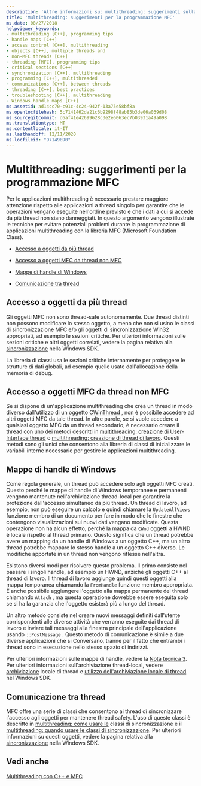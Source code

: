 ```yaml
---
description: 'Altre informazioni su: multithreading: suggerimenti sulla programmazione MFC'
title: 'Multithreading: suggerimenti per la programmazione MFC'
ms.date: 08/27/2018
helpviewer_keywords:
- multithreading [C++], programming tips
- handle maps [C++]
- access control [C++], multithreading
- objects [C++], multiple threads and
- non-MFC threads [C++]
- threading [MFC], programming tips
- critical sections [C++]
- synchronization [C++], multithreading
- programming [C++], multithreaded
- communications [C++], between threads
- threading [C++], best practices
- troubleshooting [C++], multithreading
- Windows handle maps [C++]
ms.assetid: ad14cc70-c91c-4c24-942f-13a75e58bf8a
ms.openlocfilehash: 5c7141462da21c6b9298f48ab85b3de06a039d08
ms.sourcegitcommit: d6af41e42699628c3e2e6063ec7b03931a49a098
ms.translationtype: MT
ms.contentlocale: it-IT
ms.lasthandoff: 12/11/2020
ms.locfileid: "97149890"
---
```

# <a name="multithreading-mfc-programming-tips"></a>Multithreading: suggerimenti per la programmazione MFC

Per le applicazioni multithreading è necessario prestare maggiore attenzione rispetto alle applicazioni a thread singolo per garantire che le operazioni vengano eseguite nell'ordine previsto e che i dati a cui si accede da più thread non siano danneggiati. In questo argomento vengono illustrate le tecniche per evitare potenziali problemi durante la programmazione di applicazioni multithreading con la libreria MFC (Microsoft Foundation Class).

- [Accesso a oggetti da più thread](#_core_accessing_objects_from_multiple_threads)

- [Accesso a oggetti MFC da thread non MFC](#_core_accessing_mfc_objects_from_non.2d.mfc_threads)

- [Mappe di handle di Windows](#_core_windows_handle_maps)

- [Comunicazione tra thread](#_core_communicating_between_threads)

## <a name="accessing-objects-from-multiple-threads"></a><a name="_core_accessing_objects_from_multiple_threads"></a> Accesso a oggetti da più thread

Gli oggetti MFC non sono thread-safe autonomamente. Due thread distinti non possono modificare lo stesso oggetto, a meno che non si usino le classi di sincronizzazione MFC e/o gli oggetti di sincronizzazione Win32 appropriati, ad esempio le sezioni critiche. Per ulteriori informazioni sulle sezioni critiche e altri oggetti correlati, vedere la pagina relativa alla [sincronizzazione](/windows/win32/Sync/synchronization) nella Windows SDK.

La libreria di classi usa le sezioni critiche internamente per proteggere le strutture di dati globali, ad esempio quelle usate dall'allocazione della memoria di debug.

## <a name="accessing-mfc-objects-from-non-mfc-threads"></a><a name="_core_accessing_mfc_objects_from_non.2d.mfc_threads"></a> Accesso a oggetti MFC da thread non MFC

Se si dispone di un'applicazione multithreading che crea un thread in modo diverso dall'utilizzo di un oggetto [CWinThread](../mfc/reference/cwinthread-class.md) , non è possibile accedere ad altri oggetti MFC da tale thread. In altre parole, se si vuole accedere a qualsiasi oggetto MFC da un thread secondario, è necessario creare il thread con uno dei metodi descritti in [multithreading: creazione di User-Interface thread](multithreading-creating-user-interface-threads.md) o [multithreading: creazione di thread di lavoro](multithreading-creating-worker-threads.md). Questi metodi sono gli unici che consentono alla libreria di classi di inizializzare le variabili interne necessarie per gestire le applicazioni multithreading.

## <a name="windows-handle-maps"></a><a name="_core_windows_handle_maps"></a> Mappe di handle di Windows

Come regola generale, un thread può accedere solo agli oggetti MFC creati. Questo perché le mappe di handle di Windows temporanee e permanenti vengono mantenute nell'archiviazione thread-local per garantire la protezione dall'accesso simultaneo da più thread. Un thread di lavoro, ad esempio, non può eseguire un calcolo e quindi chiamare la `UpdateAllViews` funzione membro di un documento per fare in modo che le finestre che contengono visualizzazioni sui nuovi dati vengano modificate. Questa operazione non ha alcun effetto, perché la mappa da `CWnd` oggetti a HWND è locale rispetto al thread primario. Questo significa che un thread potrebbe avere un mapping da un handle di Windows a un oggetto C++, ma un altro thread potrebbe mappare lo stesso handle a un oggetto C++ diverso. Le modifiche apportate in un thread non vengono riflesse nell'altra.

Esistono diversi modi per risolvere questo problema. Il primo consiste nel passare i singoli handle, ad esempio un HWND, anziché gli oggetti C++ al thread di lavoro. Il thread di lavoro aggiunge quindi questi oggetti alla mappa temporanea chiamando la `FromHandle` funzione membro appropriata. È anche possibile aggiungere l'oggetto alla mappa permanente del thread chiamando `Attach` , ma questa operazione dovrebbe essere eseguita solo se si ha la garanzia che l'oggetto esisterà più a lungo del thread.

Un altro metodo consiste nel creare nuovi messaggi definiti dall'utente corrispondenti alle diverse attività che verranno eseguite dai thread di lavoro e inviare tali messaggi alla finestra principale dell'applicazione usando `::PostMessage` . Questo metodo di comunicazione è simile a due diverse applicazioni che si Conversano, tranne per il fatto che entrambi i thread sono in esecuzione nello stesso spazio di indirizzi.

Per ulteriori informazioni sulle mappe di handle, vedere la [Nota tecnica 3](../mfc/tn003-mapping-of-windows-handles-to-objects.md). Per ulteriori informazioni sull'archiviazione thread-local, vedere [archiviazione](/windows/win32/ProcThread/thread-local-storage) locale di thread e [utilizzo dell'archiviazione locale di thread](/windows/win32/ProcThread/using-thread-local-storage) nel Windows SDK.

## <a name="communicating-between-threads"></a><a name="_core_communicating_between_threads"></a> Comunicazione tra thread

MFC offre una serie di classi che consentono ai thread di sincronizzare l'accesso agli oggetti per mantenere thread safety. L'uso di queste classi è descritto in [multithreading: come usare le](multithreading-how-to-use-the-synchronization-classes.md) classi di sincronizzazione e il [multithreading: quando usare le classi di sincronizzazione](multithreading-when-to-use-the-synchronization-classes.md). Per ulteriori informazioni su questi oggetti, vedere la pagina relativa alla [sincronizzazione](/windows/win32/Sync/synchronization) nella Windows SDK.

## <a name="see-also"></a>Vedi anche

[Multithreading con C++ e MFC](multithreading-with-cpp-and-mfc.md)
